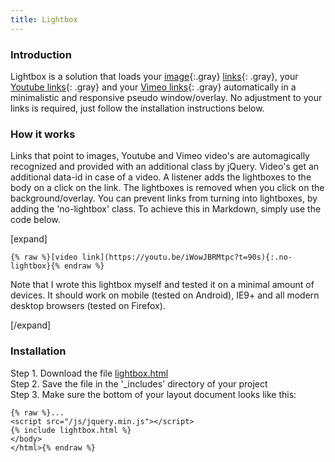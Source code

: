 ```yaml
---
title: Lightbox
---
```


### Introduction

Lightbox is a solution that loads your [image](/uploads/grumpycat2.jpg){:.gray} [links](/uploads/grumpycat.jpg){: .gray}, your [Youtube links](https://www.youtube.com/watch?v=dQw4w9WgXcQ&showinfo=0&rel=0){: .gray} and your [Vimeo links](https://vimeo.com/132888648){: .gray} automatically in a minimalistic and responsive pseudo window/overlay. No adjustment to your links is required, just follow the installation instructions below.

### How it works

Links that point to images, Youtube and Vimeo video's are automagically recognized and provided with an additional class by jQuery. Video's get an additional data-id in case of a video. A listener adds the lightboxes to the body on a click on the link. The lightboxes is removed when you click on the background/overlay. You can prevent links from turning into lightboxes, by adding the 'no-lightbox' class. To achieve this in Markdown, simply use the code below.

[expand]

```
{% raw %}[video link](https://youtu.be/iWowJBRMtpc?t=90s){:.no-lightbox}{% endraw %}
```

Note that I wrote this lightbox myself and tested it on a minimal amount of devices. It should work on mobile (tested on Android), IE9+ and all modern desktop browsers (tested on Firefox).

[/expand]

### Installation

Step 1. Download the file [lightbox.html](https://raw.githubusercontent.com/jhvanderschee/jekyllcodex/gh-pages/_includes/lightbox.html)
<br />Step 2. Save the file in the '_includes' directory of your project
<br />Step 3. Make sure the bottom of your layout document looks like this:

```
{% raw %}...
<script src="/js/jquery.min.js"></script>
{% include lightbox.html %}
</body>
</html>{% endraw %}
```